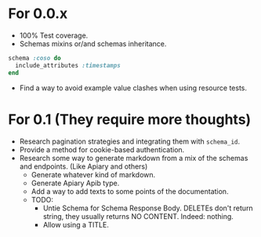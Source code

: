 # For 0.0.x
- 100% Test coverage.
- Schemas mixins or/and schemas inheritance.
```ruby
schema :coso do
  include_attributes :timestamps
end
```
- Find a way to avoid example value clashes when using resource tests.

# For 0.1 (They require more thoughts)
- Research pagination strategies and integrating them with `schema_id`.
- Provide a method for cookie-based authentication.
- Research some way to generate markdown from a mix of the schemas and endpoints. (Like Apiary and others)
    + Generate whatever kind of markdown.
    + Generate Apiary Apib type.
    + Add a way to add texts to some points of the documentation.
    + TODO:
        * Untie Schema for Schema Response Body. DELETEs don't return string, they usually returns NO CONTENT. Indeed: nothing.
        * Allow using a TITLE.
